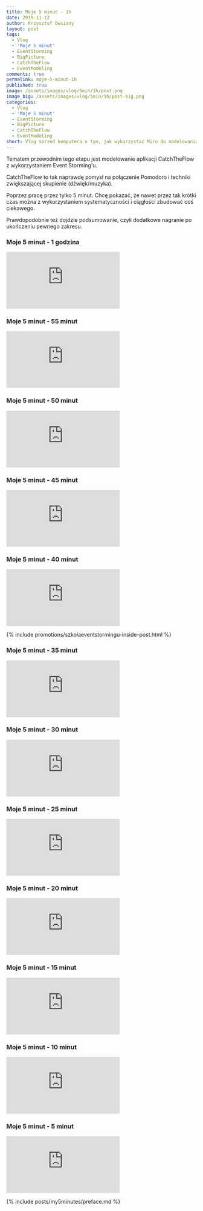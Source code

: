 ```yaml
---
title: Moje 5 minut - 1h
date: 2019-11-12
author: Krzysztof Owsiany
layout: post
tags:
  - Vlog
  - 'Moje 5 minut'
  - EventStorming
  - BigPicture
  - CatchTheFlow
  - EventModeling
comments: true
permalink: moje-5-minut-1h
published: true
image: /assets/images/vlog/5min/1h/post.png
image_big: /assets/images/vlog/5min/1h/post-big.png
categories:
  - Vlog
  - 'Moje 5 minut'
  - EventStorming
  - BigPicture
  - CatchTheFlow
  - EventModeling
short: Vlog sprzed komputera o tym, jak wykorzystać Miro do modelowania aplikacji CatchTheFlow z wykorzystaniem techniki Event Storming. Każdy vlog to głównie 5 minut poświęcone na pracę.
---
```

Tematem przewodnim tego etapu jest modelowanie aplikacji CatchTheFlow z wykorzystaniem Event Storming'u.

CatchTheFlow to tak naprawdę pomysł na połączenie Pomodoro i techniki zwiększającej skupienie (dźwięk/muzyka).

Poprzez pracę przez tylko 5 minut. Chcę pokazać, że nawet przez tak krótki czas można z wykorzystaniem systematyczności i ciągłości zbudować coś ciekawego.

Prawdopodobnie też dojdzie podsumowanie, czyli dodatkowe nagranie po ukończeniu pewnego zakresu.

### Moje 5 minut - 1 godzina
<embed class="youtube_5min" src="https://www.youtube.com/embed/ZPqo8-vQvdM"/>

### Moje 5 minut - 55 minut
<embed class="youtube_5min" src="https://www.youtube.com/embed/0PHmO0N0zis"/>

### Moje 5 minut - 50 minut
<embed class="youtube_5min" src="https://www.youtube.com/embed/vExEWxmM3GY"/>

### Moje 5 minut - 45 minut
<embed class="youtube_5min" src="https://www.youtube.com/embed/uohBqVT_sl8"/>

### Moje 5 minut - 40 minut
<embed class="youtube_5min" src="https://www.youtube.com/embed/ldtNmFnSIdQ"/>

{% include promotions/szkolaeventstormingu-inside-post.html %}

### Moje 5 minut - 35 minut
<embed class="youtube_5min" src="https://www.youtube.com/embed/mK_6dHP4E20"/>

### Moje 5 minut - 30 minut
<embed class="youtube_5min" src="https://www.youtube.com/embed/K2LK4y2Fw8E"/>

### Moje 5 minut - 25 minut
<embed class="youtube_5min" src="https://www.youtube.com/embed/RYLKs4-MRvw"/>

### Moje 5 minut - 20 minut
<embed class="youtube_5min" src="https://www.youtube.com/embed/87uk6FCNlX8"/>

### Moje 5 minut - 15  minut
<embed class="youtube_5min" src="https://www.youtube.com/embed/m32nf_L0wko"/>

### Moje 5 minut - 10 minut
<embed class="youtube_5min" src="https://www.youtube.com/embed/CT8I4nQeQZQ"/>

### Moje 5 minut - 5 minut
<embed class="youtube_5min" src="https://www.youtube.com/embed/obBvMconX8g"/>

{% include posts/my5minutes/preface.md %}